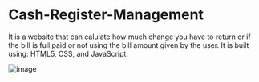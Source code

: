 # Cash-Register-Management

It is a website that can calulate how much change you have to return or if the bill is full paid or not using the bill amount given by the user.
It is built using: HTML5, CSS, and JavaScript.

![image](https://user-images.githubusercontent.com/81029204/191803407-85a8aab4-b115-4b95-ae2f-2042da95ddef.png)
